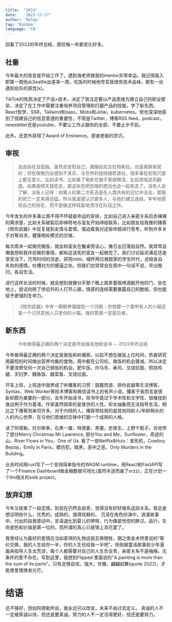 ```yaml
---
title:  "2023"
date:   '2023-12-27'
author: 'Retep' 
tag: 'Random'
language: 'CN'
---
```



回看了2022的年终总结，感叹每一年都变化好多。


## 社畜

今年最大的改变是开始工作了。遇到海老师做我的mentor非常幸运。我记得我入职第一周他从Seattle出差来一周，吃饭的时候他夸奖我很有技术品味，颇有一丝遇到伯乐的感觉(x)。

TikTok的性质决定了产品>技术，决定了我注定要以产品思维为建立自己的职业壁垒，决定了在工作中需要注重培养项目管理和打磨产品的技能。学了新东西，React哲学，SSR，Tailwind和sass，Mobx和Jotai，kubernetes。但也深深地感到了搭建自己的信息管道的重要性，不管是Twitter，博客RSS feed，podcast，newsletter还是youtube，不要让工作占据你的全部，不要止步不前。

此外，还意外获得了Award of Eminence。感谢老板的赏识。

<inline-wrapper>
<image-with-caption src="/images/2023-12-27-2023-conclude/poster.jpg" caption="希望不是我人生中最后一张奖状"></image-with-caption>
<image-with-caption src="/images/2023-12-27-2023-conclude/sheep.jpg" caption="在San Jose会议室里画的海老师的头像"></image-with-caption>
</inline-wrapper>




## 审视

> 自由自在且孤独。虽然总安慰自己，偶像如尼古拉特斯拉，也是离群索居的；但在夜晚仍会感到不真实，与世界的连结细若游丝。很多事在宏观尺度上都无意义。比如读书，比如看了电影在被子里抹眼泪，比如游戏逆风翻盘。如果我明天就死去，那这些忽明忽暗的想法也会一起死去了。没有人会了解，没有人记得：如果人的第二次死去是在人类共有的记忆中淡去，那我的死亡一定来得迅猛。所以我渴望认识更多人，与他们建立连结，牢牢地感受自己的存在，而不是像这样轻盈地漂浮在队伍之外。

今年发生的许多事让我不得不怀疑是命运的安排，比如自己进入亲密关系后赤裸裸的需求感，比如关系破裂后却神奇地与室友开始缔结联系，比如朋友给我推的播客《除你武器》中反复提到友情与爱情，强迫着我对这些命题进行思考，听到许多关于对等诉求，健康相处模式的交锋。

每次周末一起做完晚饭，就会和室友在餐桌旁谈心，像日出日落般自然。我常常自嘲我想和我伴侣做的事情，都和这该死的室友一起做完了。我们讨论延迟满足还是享受当下，咒骂时间的流逝，研究mbti，缅怀两位做题家的学生时代，总结各自失败的感情，吐槽对方的傻逼之处。但我们也常常会在周中一句话不说，早出晚归，各自生活。

进行这样长谈的时候，就会想到就像分手那个晚上我拿着瓶啤酒敲开他的门，坐在地上，尝试向除了伴侣外的人打开心扉。情感的连结需要暴露自己的脆弱，但也能赋予更强的生命力。

>《除你武器》中有一期聊养猫提到一个问题：你想要一个爱所有人的小猫还是一个讨厌其他人只爱你的小猫。我的答案一定是后者。

## 新东西

> 今年做得最正确的两个决定是开始弹吉他和读书 -- 2022年终总结

今年做得最正确的两个决定是做饭和听播客。以前不想在做饭上花时间，热衷研究用最短的时间做出营养均衡的食物。周中都在公司吃，做饭的机会骤减，所以决定不要浪费任何一次自己做饭的机会。肥牛饭、炒乌冬、寿司、叉烧拉面、照烧鸡腿、天妇罗、鳗鱼饭、酸菜鱼、叉烧拉面。

开车上班，上班途中就养成了听播客的习惯：鼓腹而游、除你武器等生活博客，Syntax、Web Worker等技术博客和微信读书上的有声小说。播客于我而言是很新却颇为重要的一部分。去年开始读书，但书毕竟过于学术性和文学性，很难找到身边例子作为基准。作家虽然探索的是普世的人性，却太抽象而无法指导生活。相比之下播客则亲切许多。对于内倾的人，播客带给我的是其他同龄人/年龄稍长的人的内心世界，在与他们思维的交锋中打磨一个成熟的人格。

读了阿德勒，托尔斯泰，石黑一雄，特德姜，黑塞，史铁生，上野千鹤子。吉他学了部分Merry Christmas Mr Lawrence, 部分You and Me，Sunflower，奇迹的山，River Flows in You，One of Us. 看了一些Netflix&Hulu：爱死机，Cowboy Bepop，Emily in Paris，模仿犯，暗黑，恶中之恶，Only Murders in the Building。


业余时间用rust写了一个支持简单指令的WASM runtime，用React和FastAPI写了一个Finance Dashboard做金融数据可视化(虽然半途而废了orzz)，正在计划一个llm相关的side project。

## 放弃幻想

今年又结束了一段恋情，到现在仍然会自责，觉得没有好好维系这段关系。我总是想证明些什么，优秀的，成熟的，值得信赖的。 沉浸在角色扮演中，浪漫故事中，付出的自我感动中，言语退化到婴儿的咿呀，行为像是恍惚的醉汉。品行，生命底色和价值是第一位的，而所谓的真心只是锦上添花罢了。

我曾经认为最好的爱情应当如麦琪的礼物这般互换牺牲，钢之炼金术师里说的“等价交换，我的人生给你一半，你的人生也给我一半吧”。但依据童话故事和少年漫画来指导人生太荒谬，每个人都需要对自己的人生负全责，亲密关系不是襁褓，无条件的爱不存在。写到这里，我想到Flipped 里面说的"A painting is more than the sum of its parts"。只有足够自信，强大，优雅，翩翩起舞(quote 2022)，才能使爱情焕发光芒。


# 结语
还不够好，但如阿德勒所说，我永远可以改变，未来不由过去定义。
真诚的人不一定被真诚以待，但还是要真诚。努力的人不一定活得更好，但还是要努力。